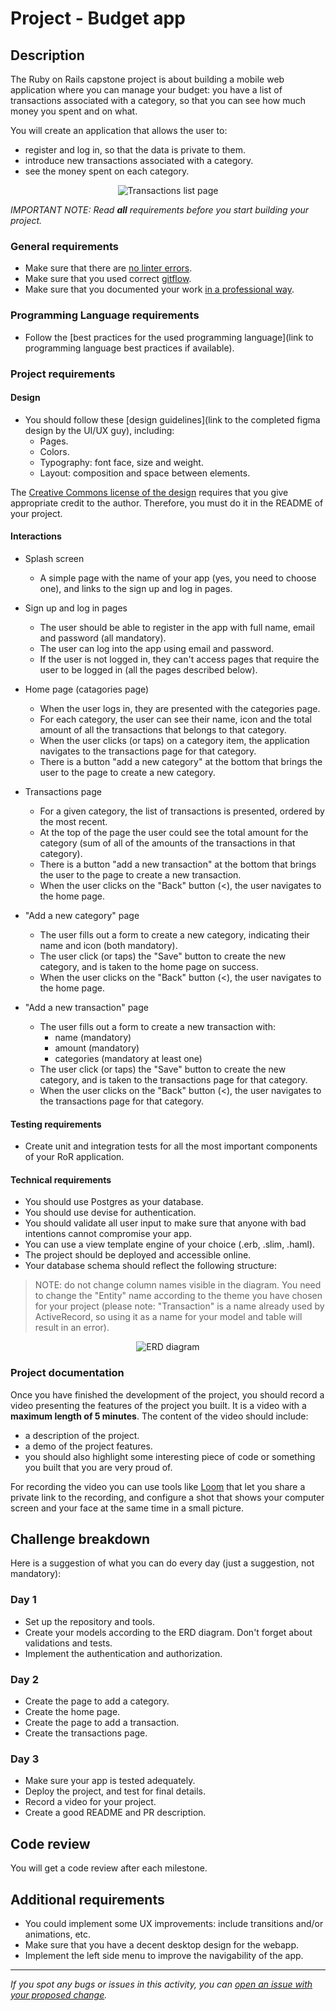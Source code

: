 # Project - Budget app

## Description

The Ruby on Rails capstone project is about building a mobile web application where you can manage your budget: you have a list of transactions associated with a category, so that you can see how much money you spent and on what. 

You will create an application that allows the user to:
- register and log in, so that the data is private to them.
- introduce new transactions associated with a category.
- see the money spent on each category.

<p align="center">
  <img src="https://github.com/microverseinc/curriculum-rails/raw/main/capstone/images/transactions_list.png" alt="Transactions list page" />
</p>

*IMPORTANT NOTE: Read **all** requirements before you start building your project.*

### General requirements

- Make sure that there are [no linter errors](https://github.com/microverseinc/linters-config).
- Make sure that you used correct [gitflow](https://github.com/microverseinc/curriculum-transversal-skills/blob/main/git-github/articles/gitflow.md).
- Make sure that you documented your work [in a professional way](https://github.com/microverseinc/curriculum-transversal-skills/blob/main/documentation/articles/professional_repo_rules.md).

### Programming Language requirements

- Follow the [best practices for the used programming language](link to programming language best practices if available).

### Project requirements

#### Design
- You should follow these [design guidelines](link to the completed figma design by the UI/UX guy), including:
  - Pages.
  - Colors.
  - Typography: font face, size and weight.
  - Layout: composition and space between elements.


The [Creative Commons license of the design](https://creativecommons.org/licenses/by-nc/4.0/) requires that you give appropriate credit to the author. Therefore, you must do it in the README of your project.

#### Interactions
- Splash screen
  - A simple page with the name of your app (yes, you need to choose one), and links to the sign up and log in pages.

- Sign up and log in pages
  - The user should be able to register in the app with full name, email and password (all mandatory).
  - The user can log into the app using email and password.
  - If the user is not logged in, they can't access pages that require the user to be logged in (all the pages described below).

- Home page (catagories page)
  - When the user logs in, they are presented with the categories page.
  - For each category, the user can see their name, icon and the total amount of all the transactions that belongs to that category.
  - When the user clicks (or taps) on a category item, the application navigates to the transactions page for that category.
  - There is a button "add a new category" at the bottom that brings the user to the page to create a new category.

- Transactions page
  - For a given category, the list of transactions is presented, ordered by the most recent.
  - At the top of the page the user could see the total amount for the category (sum of all of the amounts of the transactions in that category).
  - There is a button "add a new transaction" at the bottom that brings the user to the page to create a new transaction.
  - When the user clicks on the "Back" button (<), the user navigates to the home page.

- "Add a new category" page
  - The user fills out a form to create a new category, indicating their name and icon (both mandatory).
  - The user click (or taps) the "Save" button to create the new category, and is taken to the home page on success.
  - When the user clicks on the "Back" button (<), the user navigates to the home page.

- "Add a new transaction" page
  - The user fills out a form to create a new transaction with:
    - name (mandatory)
    - amount (mandatory)
    - categories (mandatory at least one)
  - The user click (or taps) the "Save" button to create the new category, and is taken to the transactions page for that category.
  - When the user clicks on the "Back" button (<), the user navigates to the transactions page for that category.

#### Testing requirements
- Create unit and integration tests for all the most important components of your RoR application.

#### Technical requirements

- You should use Postgres as your database.
- You should use devise for authentication.
- You should validate all user input to make sure that anyone with bad intentions cannot compromise your app.
- You can use a view template engine of your choice (.erb, .slim, .haml).
- The project should be deployed and accessible online.
- Your database schema should reflect the following structure:

> NOTE: do not change column names visible in the diagram. You need to change the "Entity"  name according to the theme you have chosen for your project (please note: "Transaction" is a name already used by ActiveRecord, so using it as a name for your model and table will result in an error).

<p align="center">
  <img src="https://github.com/microverseinc/curriculum-rails/raw/main/capstone/images/erd_diagram.png" alt="ERD diagram" />
</p>

### Project documentation

Once you have finished the development of the project, you should record a video presenting the features of the project you built. It is a video with a **maximum length of 5 minutes**. The content of the video should include:

- a description of the project.
- a demo of the project features.
- you should also highlight some interesting piece of code or something you built that you are very proud of.

For recording the video you can use tools like [Loom](https://www.loom.com/) that let you share a private link to the recording, and configure a shot that shows your computer screen and your face at the same time in a small picture.

## Challenge breakdown

Here is a suggestion of what you can do every day (just a suggestion, not mandatory):

### Day 1
- Set up the repository and tools.
- Create your models according to the ERD diagram. Don't forget about validations and tests.
- Implement the authentication and authorization. 

### Day 2

- Create the page to add a category.
- Create the home page.
- Create the page to add a transaction.
- Create the transactions page.

### Day 3

- Make sure your app is tested adequately.
- Deploy the project, and test for final details.
- Record a video for your project.
- Create a good README and PR description.


## Code review

You will get a code review after each milestone. 

## Additional requirements

- You could implement some UX improvements: include transitions and/or animations, etc.
- Make sure that you have a decent desktop design for the webapp.
- Implement the left side menu to improve the navigability of the app.

------

_If you spot any bugs or issues in this activity, you can [open an issue with your proposed change](https://github.com/wuyepabdul/groove/issues)._
